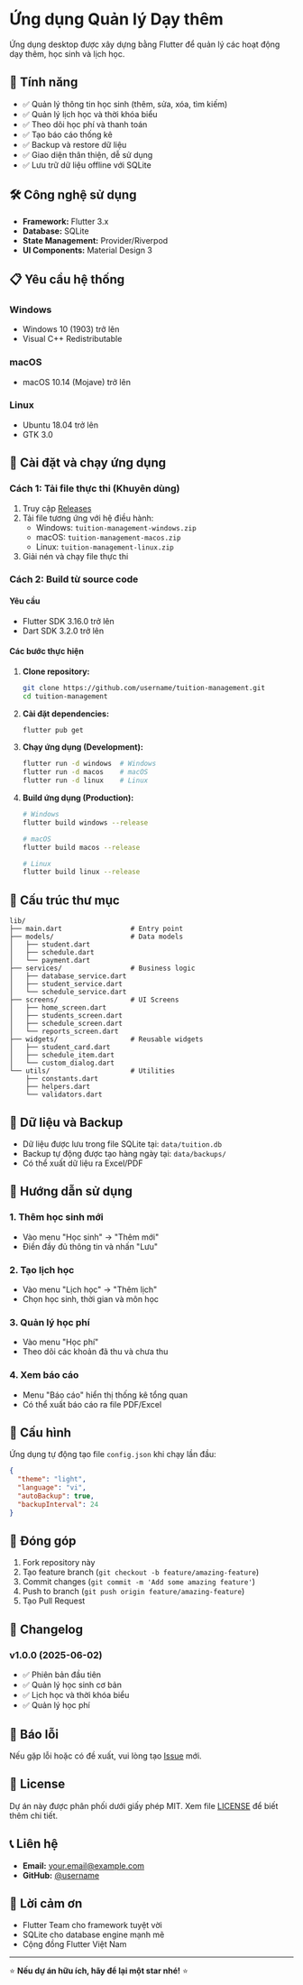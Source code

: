# Ứng dụng Quản lý Dạy thêm

Ứng dụng desktop được xây dựng bằng Flutter để quản lý các hoạt động dạy thêm, học sinh và lịch học.

## 🚀 Tính năng

- ✅ Quản lý thông tin học sinh (thêm, sửa, xóa, tìm kiếm)
- ✅ Quản lý lịch học và thời khóa biểu
- ✅ Theo dõi học phí và thanh toán
- ✅ Tạo báo cáo thống kê
- ✅ Backup và restore dữ liệu
- ✅ Giao diện thân thiện, dễ sử dụng
- ✅ Lưu trữ dữ liệu offline với SQLite

## 🛠️ Công nghệ sử dụng

- **Framework:** Flutter 3.x
- **Database:** SQLite
- **State Management:** Provider/Riverpod
- **UI Components:** Material Design 3

## 📋 Yêu cầu hệ thống

### Windows
- Windows 10 (1903) trở lên
- Visual C++ Redistributable

### macOS
- macOS 10.14 (Mojave) trở lên

### Linux
- Ubuntu 18.04 trở lên
- GTK 3.0

## 🔧 Cài đặt và chạy ứng dụng

### Cách 1: Tải file thực thi (Khuyên dùng)
1. Truy cập [Releases](https://github.com/datjpro/CoHang)
2. Tải file tương ứng với hệ điều hành:
   - Windows: `tuition-management-windows.zip`
   - macOS: `tuition-management-macos.zip`
   - Linux: `tuition-management-linux.zip`
3. Giải nén và chạy file thực thi

### Cách 2: Build từ source code

#### Yêu cầu
- Flutter SDK 3.16.0 trở lên
- Dart SDK 3.2.0 trở lên

#### Các bước thực hiện
1. **Clone repository:**
   ```bash
   git clone https://github.com/username/tuition-management.git
   cd tuition-management
   ```

2. **Cài đặt dependencies:**
   ```bash
   flutter pub get
   ```

3. **Chạy ứng dụng (Development):**
   ```bash
   flutter run -d windows  # Windows
   flutter run -d macos    # macOS
   flutter run -d linux    # Linux
   ```

4. **Build ứng dụng (Production):**
   ```bash
   # Windows
   flutter build windows --release
   
   # macOS
   flutter build macos --release
   
   # Linux
   flutter build linux --release
   ```

## 📁 Cấu trúc thư mục

```
lib/
├── main.dart                 # Entry point
├── models/                   # Data models
│   ├── student.dart
│   ├── schedule.dart
│   └── payment.dart
├── services/                 # Business logic
│   ├── database_service.dart
│   ├── student_service.dart
│   └── schedule_service.dart
├── screens/                  # UI Screens
│   ├── home_screen.dart
│   ├── students_screen.dart
│   ├── schedule_screen.dart
│   └── reports_screen.dart
├── widgets/                  # Reusable widgets
│   ├── student_card.dart
│   ├── schedule_item.dart
│   └── custom_dialog.dart
└── utils/                    # Utilities
    ├── constants.dart
    ├── helpers.dart
    └── validators.dart
```

## 💾 Dữ liệu và Backup

- Dữ liệu được lưu trong file SQLite tại: `data/tuition.db`
- Backup tự động được tạo hàng ngày tại: `data/backups/`
- Có thể xuất dữ liệu ra Excel/PDF

## 🎯 Hướng dẫn sử dụng

### 1. Thêm học sinh mới
- Vào menu "Học sinh" → "Thêm mới"
- Điền đầy đủ thông tin và nhấn "Lưu"

### 2. Tạo lịch học
- Vào menu "Lịch học" → "Thêm lịch"
- Chọn học sinh, thời gian và môn học

### 3. Quản lý học phí
- Vào menu "Học phí" 
- Theo dõi các khoản đã thu và chưa thu

### 4. Xem báo cáo
- Menu "Báo cáo" hiển thị thống kê tổng quan
- Có thể xuất báo cáo ra file PDF/Excel

## 🔧 Cấu hình

Ứng dụng tự động tạo file `config.json` khi chạy lần đầu:

```json
{
  "theme": "light",
  "language": "vi",
  "autoBackup": true,
  "backupInterval": 24
}
```

## 🤝 Đóng góp

1. Fork repository này
2. Tạo feature branch (`git checkout -b feature/amazing-feature`)
3. Commit changes (`git commit -m 'Add some amazing feature'`)
4. Push to branch (`git push origin feature/amazing-feature`)
5. Tạo Pull Request

## 📝 Changelog

### v1.0.0 (2025-06-02)
- ✅ Phiên bản đầu tiên
- ✅ Quản lý học sinh cơ bản
- ✅ Lịch học và thời khóa biểu
- ✅ Quản lý học phí

## 🐛 Báo lỗi

Nếu gặp lỗi hoặc có đề xuất, vui lòng tạo [Issue](https://github.com/datjpro/CoHang) mới.

## 📄 License

Dự án này được phân phối dưới giấy phép MIT. Xem file [LICENSE](LICENSE) để biết thêm chi tiết.

## 📞 Liên hệ

- **Email:** your.email@example.com
- **GitHub:** [@username](https://github.com/datjpro)

## 🙏 Lời cảm ơn

- Flutter Team cho framework tuyệt vời
- SQLite cho database engine mạnh mẽ
- Cộng đồng Flutter Việt Nam

---

⭐ **Nếu dự án hữu ích, hãy để lại một star nhé!** ⭐
